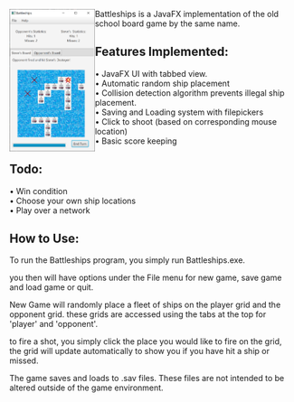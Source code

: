 <img src="Capture.PNG" align="left" height="30%" width="30%" ></a>

Battleships is a JavaFX implementation of the old school board game by the same name.  

<H2>Features Implemented:</H2>

•	JavaFX UI with tabbed view.<BR>
•	Automatic random ship placement<BR>
•	Collision detection algorithm prevents illegal ship placement.<BR>
•	Saving and Loading system with filepickers<BR>
•	Click to shoot (based on corresponding mouse location)<BR>
•	Basic score keeping<BR>

<H2>Todo:</H2>

•	Win condition<BR>
•	Choose your own ship locations<BR>
•	Play over a network<BR>

<H2>How to Use:</H2>

To run the Battleships program, you simply run Battleships.exe.

you then will have options under the File menu for new game, save game and load game or quit.

New Game will randomly place a fleet of ships on the player grid and the opponent grid.  these grids are 
accessed using the tabs at the top for 'player' and 'opponent'.

to fire a shot, you simply click the place you would like to fire on the grid, the grid will update automatically
to show you if you have hit a ship or missed.

The game saves and loads to .sav files.  These files are not intended to be altered outside of the game environment.
